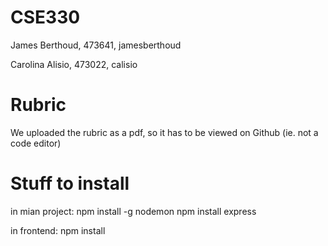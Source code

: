 # CSE330
James Berthoud, 473641, jamesberthoud

Carolina Alisio, 473022, calisio


# Rubric
We uploaded the rubric as a pdf, so it has to be viewed on Github (ie. not a code editor)

# Stuff to install
in mian project:
npm install -g nodemon
npm install express

in frontend:
npm install
